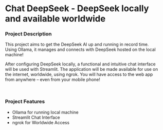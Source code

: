<h1>Chat DeepSeek - DeepSeek locally and available worldwide</h1>

<h3>Project Description</h3>
<p>This project aims to get the DeepSeek AI up and running in record time. Using Ollama, it manages and connects with DeepSeek hosted on the local machine!</p>
<p>After configuring DeepSeek locally, a functional and intuitive chat interface will be used with Streamlit. The application will be made available for use on the internet, worldwide, using ngrok. You will have access to the web app from anywhere – even from your mobile phone!</p>
<br/>

<h3>Project Features</h3>
<ul>
  <li>Ollama for running local machine</li>
  <li>Streamlit Chat Interface</li>
  <li>ngrok for Worldwide Access</li>
</ul>